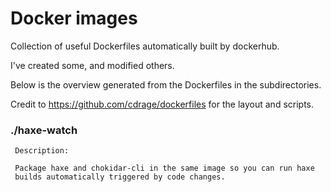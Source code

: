 # Docker images

Collection of useful Dockerfiles automatically built by dockerhub.

I've created some, and modified others.

Below is the overview generated from the Dockerfiles in the subdirectories.

Credit to https://github.com/cdrage/dockerfiles for the layout and scripts.


### ./haxe-watch

```
 Description:

 Package haxe and chokidar-cli in the same image so you can run haxe
 builds automatically triggered by code changes.


```

